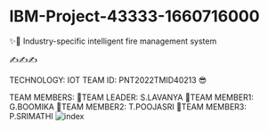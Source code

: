 # IBM-Project-43333-1660716000
✨🎇
Industry-specific intelligent fire management system

✍✍✍

TECHNOLOGY: IOT
TEAM ID: PNT2022TMID40213
😎

TEAM MEMBERS:
👩TEAM LEADER: S.LAVANYA
👩TEAM MEMBER1: G.BOOMIKA
👩TEAM MEMBER2: T.POOJASRI 
👩TEAM MEMBER3: P.SRIMATHI
![index](https://user-images.githubusercontent.com/113962821/198983652-2c41cc11-478e-4499-8f63-33796a35d742.jpg)
